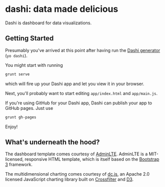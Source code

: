 # dashi: data made delicious
Dashi is dashboard for data visualizations.

## Getting Started
Presumably you've arrived at this point after having run the [Dashi generator](https://github.com/eddies/generator-dashi) (`yo dashi`).

You might start with running
```bash
grunt serve
```

which will fire up your Dashi app and let you view it in your browser.

Next, you'll probably want to start editing `app/index.html` and `app/main.js`.

If you're using GitHub for your Dashi app, Dashi can publish your app to GitHub pages.
Just use
```bash
grunt gh-pages
```

Enjoy!

## What's underneath the hood?
The dashboard template comes courtesy of [AdminLTE](https://almsaeedstudio.com/themes/AdminLTE/documentation/index.html). AdminLTE is a MIT-licensed, responsive HTML template, which is itself based on the [Bootstrap 3](http://getbootstrap.com/) framework.

The multidimensional charting comes courtesy of [dc.js](https://dc-js.github.io/dc.js/), an Apache 2.0 licensed JavaScript charting library built on [Crossfilter](https://square.github.io/crossfilter/) and [D3](http://d3js.org/).

 